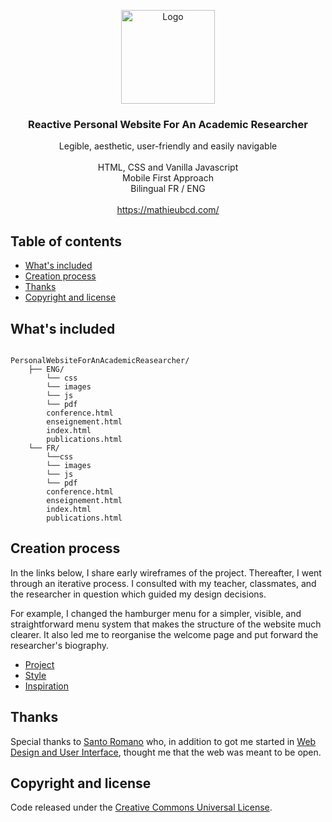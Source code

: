 <p align="center">
  <a href="https://mathieubcd.com/" target="_blank">
    <img src="https://www.mathieubcd.com/images/icone_publications.jpg" alt="Logo" width=150 height=150>
  </a>

  <h3 align="center">Reactive Personal Website For An Academic Researcher</h3>

  <p align="center">
    Legible, aesthetic, user-friendly and easily navigable<br><br>HTML, CSS and Vanilla Javascript<br>Mobile First Approach<br>Bilingual FR / ENG
    <br><br>
    <a href="https://mathieubcd.com/" target="_blank">https://mathieubcd.com/</a>
  </p>
</p>



## Table of contents

- [What's included](#whats-included)
- [Creation process](#creation-process)
- [Thanks](#thanks)
- [Copyright and license](#copyright-and-license)



## What's included
```text

PersonalWebsiteForAnAcademicReasearcher/
    ├── ENG/
        └── css
        └── images
        └── js
        └── pdf
        conference.html
        enseignement.html
        index.html
        publications.html
    └── FR/
        └──css
        └── images
        └── js
        └── pdf
        conference.html
        enseignement.html
        index.html
        publications.html
```



## Creation process

In the links below, I share early wireframes of the project. Thereafter, I went through an iterative process. I consulted with my teacher, classmates, and the researcher in question which guided my design decisions. 

For example, I changed the hamburger menu for a simpler, visible, and straightforward menu system that makes the structure of the website much clearer. It also led me to reorganise the welcome page and put forward the researcher's biography.

- <a href="https://mathieubcd.com/midterm.mathieubcd.com/index.html" target="_blank">
    Project</a>
- <a href="https://mathieubcd.com/midterm.mathieubcd.com/style.html" target="_blank">
    Style</a>
- <a href="https://mathieubcd.com/midterm.mathieubcd.com/inspiration.html" target="_blank">
    Inspiration</a>



## Thanks

Special thanks to <a href="http://santoromano.com/" target="_blank">
    Santo Romano</a> who, in addition to got me started in <a href="https://www.concordia.ca/finearts/design/programs/web-design-and-user-interface.html" target="_blank">
    Web Design and User Interface</a>, thought me that the web was meant to be open.

## Copyright and license

Code released under the <a href="https://creativecommons.org/publicdomain/zero/1.0/" target="_blank">Creative Commons Universal License</a>.
